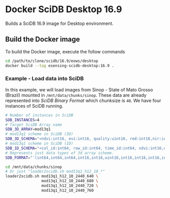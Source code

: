 # Docker SciDB Desktop 16.9

Builds a SciDB 16.9 image for Desktop environment.

## Build the Docker image

To build the Docker image, execute the follow commands 
```bash
cd /path/to/clone/scidb/16.9/eows/desktop
docker build --tag esensing-scidb-desktop:16.9 .
```

### Example - Load data into SciDB

In this example, we will load images from Sinop - State of Mato Grosso (Brazil) mounted in `/mnt/data/chunks/sinop`. These data are already represented into *SciDB Binary Format* which chunksize is `40`. We have four instances of SciDB running.

```bash
# Number of instances in SciDB
SDB_INSTANCES=4
# Target SciDB Array name
SDB_3D_ARRAY=mod13q1
# mod13q1 scheme in SciDB (3D)
SDB_3D_SCHEMA="<ndvi:int16, evi:int16, quality:uint16, red:int16,nir:int16, blue:int16, mir:int16, view_zenith:int16, sun_zenith:int16,relative_azimuth:int16, day_of_year:int16, reliability:int8>[col_id=60000:60760:0:40; row_id=48640:49080:0:40; time_id=0:511:0:512]"
# mod13q1 scheme in SciDB (1D)
SDB_1D_SCHEMA="<col_id:int64, row_id:int64, time_id:int64, ndvi:int16,evi:int16, quality:uint16, red:int16, nir:int16, blue:int16, mir:int16,view_zenith:int16, sun_zenith:int16, relative_azimuth:int16,day_of_year:int16, reliability:int8> [i=0:*]"
# Represents just data types of 3d array scheme.
SDB_FORMAT="'(int64,int64,int64,int16,int16,uint16,int16,int16,int16,int16,int16,int16,int16,int16,int8)'"

cd /mnt/data/chunks/sinop
# Or just "loader2scidb.sh mod13q1_h12_10_*"
loader2scidb.sh mod13q1_h12_10_2440_640 \
                mod13q1_h12_10_2440_680 \
                mod13q1_h12_10_2440_720 \
                mod13q1_h12_10_2440_760
```